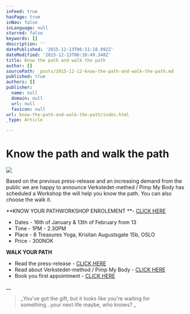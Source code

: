 ```yaml
---
inFeed: true
hasPage: true
inNav: false
inLanguage: null
starred: false
keywords: []
description: ''
datePublished: '2015-12-13T06:11:18.892Z'
dateModified: '2015-12-13T06:10:49.348Z'
title: Know the path and walk the path
author: []
sourcePath: _posts/2015-12-12-know-the-path-and-walk-the-path.md
published: true
authors: []
publisher:
  name: null
  domain: null
  url: null
  favicon: null
url: know-the-path-and-walk-the-path/index.html
_type: Article

---
```

# Know the path and walk the path
![](https://the-grid-user-content.s3-us-west-2.amazonaws.com/39e957ed-1714-4ea5-8fb7-ea03e292e959.jpg)

Based on the previous press-release and an increasing demand from the public we are happy to announce Verkstedet-methed / Pimp My Body has scheduled a Workshop the will help you know the path. You can also choose the walk it.

**KNOW YOUR PATHWORKSHOP ENROLEMENT **- [CLICK HERE][0]

* Dates - 16th of January & 13th of February from 13
* Time - 1PM - 2.30PM
* Place - 8 Treasures Yoga, Krisitan Augustsgate 15b, OSLO
* Price - 300NOK

**WALK YOUR PATH**

* Read the press-release - [CLICK HERE][1]
* Read about Verkstedet-method / Pimp My Body - [CLICK HERE][2]
* Book you first appointment - [CLICK HERE][3]

__

> _You've got the gift, but it looks like you're waiting for something...your next life maybe, who knows? _



[0]: https://podio.com/webforms/14412579/965903
[1]: http://www.verkstedet.org/
[2]: http://www.verkstedet.no/
[3]: https://podio.com/webforms/14208298/953185